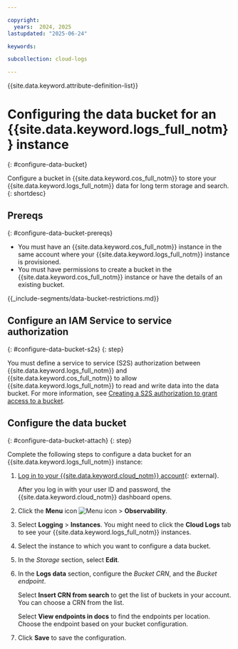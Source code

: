 ```yaml
---

copyright:
  years:  2024, 2025
lastupdated: "2025-06-24"

keywords:

subcollection: cloud-logs

---
```


{{site.data.keyword.attribute-definition-list}}


# Configuring the data bucket for an {{site.data.keyword.logs_full_notm}} instance
{: #configure-data-bucket}

Configure a bucket in {{site.data.keyword.cos_full_notm}} to store your {{site.data.keyword.logs_full_notm}} data for long term storage and search.
{: shortdesc}


## Prereqs
{: #configure-data-bucket-prereqs}

- You must have an {{site.data.keyword.cos_full_notm}} instance in the same account where your {{site.data.keyword.logs_full_notm}} instance is provisioned.
- You must have permissions to create a bucket in the {{site.data.keyword.cos_full_notm}} instance or have the details of an existing bucket.


{{_include-segments/data-bucket-restrictions.md}}

## Configure an IAM Service to service authorization
{: #configure-data-bucket-s2s}
{: step}

You must define a service to service (S2S) authorization between {{site.data.keyword.logs_full_notm}} and {{site.data.keyword.cos_full_notm}} to allow {{site.data.keyword.logs_full_notm}} to read and write data into the data bucket. For more information, see [Creating a S2S authorization to grant access to a bucket](/docs/cloud-logs?topic=cloud-logs-iam-service-auth-cos).


## Configure the data bucket
{: #configure-data-bucket-attach}
{: step}

Complete the following steps to configure a data bucket for an {{site.data.keyword.logs_full_notm}} instance:

1. [Log in to your {{site.data.keyword.cloud_notm}} account](https://cloud.ibm.com/login){: external}.

	After you log in with your user ID and password, the {{site.data.keyword.cloud_notm}} dashboard opens.

2. Click the **Menu** icon ![Menu icon](../icons/icon_hamburger.svg) &gt; **Observability**.

3. Select **Logging** &gt; **Instances**. You might need to click the **Cloud Logs** tab to see your {{site.data.keyword.logs_full_notm}} instances.

4. Select the instance to which you want to configure a data bucket.

5. In the *Storage* section, select **Edit**.

6. In the **Logs data** section, configure the *Bucket CRN*, and the *Bucket endpoint*.

    Select **Insert CRN from search** to get the list of buckets in your account. You can choose a CRN from the list.

    Select **View endpoints in docs** to find the endpoints per location. Choose the endpoint based on your bucket configuration.

7. Click **Save** to save the configuration.
